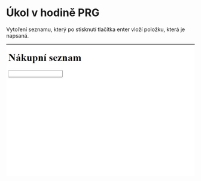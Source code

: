 # Úkol v hodině PRG
Vytoření seznamu, který po stisknutí tlačítka enter vloží položku, která je napsaná.

<img src = "img/vzhled.jpg" >
